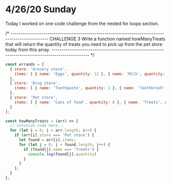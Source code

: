 # 4/26/20 Sunday

Today I worked on one code challenge from the nested for loops section.

/* ------------------------------------------------------------------------------------------------
CHALLENGE 3
Write a function named howManyTreats that will return the quantity of treats you need to pick up from the pet store today from this array.
------------------------------------------------------------------------------------------------ */

```js
const errands = [
  { store: 'Grocery store',
    items: [ { name: 'Eggs', quantity: 12 }, { name: 'Milk', quantity: 1 }, { name: 'Apples', quantity: 3 }]
  },
  { store: 'Drug store',
    items: [ { name: 'Toothpaste', quantity: 1 }, { name: 'Toothbrush', quantity: 3 }, { name: 'Mouthwash',quantity: 1 } ]
  },
  { store: 'Pet store',
    items: [ { name: 'Cans of food', quantity: 8 }, { name: 'Treats', quantity: 24 }, { name: 'Leash', quantity: 1 } ]
  }
];

const howManyTreats = (arr) => {
  // Solution code here...
  for (let i = 0; i < arr.length; i++) {
    if (arr[i].store === 'Pet store') {
      let found = arr[i].items;
      for (let j = 0; j < found.length; j++) {
        if (found[j].name === 'Treats') {
          console.log(found[j].quantity)
        }
      }
    };
  }
};
```